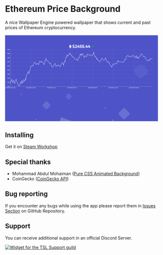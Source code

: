 # Ethereum Price Background
A nice Wallpaper Engine powered wallpaper that shows current and past prices of Ethereum cryptocurrency.
<br/>
<br/>
![Background preview](https://raw.githubusercontent.com/JurijTSL/ethereum-price-background/main/preview.png)

## Installing
Get it on [Steam Workshop](https://steamcommunity.com/sharedfiles/filedetails/?id=2458069432)

## Special thanks
- Mohammad Abdul Mohaiman ([Pure CSS Animated Background](https://codepen.io/mohaiman/pen/MQqMyo))
- CoinGecko ([CoinGecko API](https://www.coingecko.com/en/api))

## Bug reporting
If you encounter any bugs while using the app please report them in [Issues Section](https://github.com/JurijTSL/ethereum-price-background/issues) on GitHub Repository.

## Support
You can receive additional support in an official Discord Server.

[![Widget for the TSL Support guild](https://discord.com/api/guilds/807666401300316160/widget.png?style=banner1)](https://discord.gg/Wa24skGscR)

